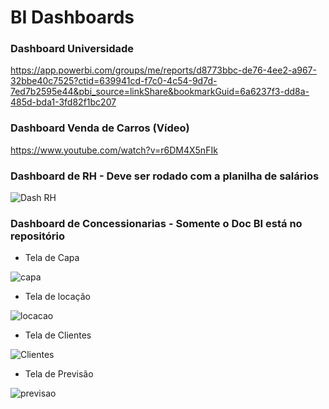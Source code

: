 # BI Dashboards

### Dashboard Universidade

https://app.powerbi.com/groups/me/reports/d8773bbc-de76-4ee2-a967-32bbe40c7525?ctid=639941cd-f7c0-4c54-9d7d-7ed7b2595e44&pbi_source=linkShare&bookmarkGuid=6a6237f3-dd8a-485d-bda1-3fd82f1bc207 

### Dashboard Venda de Carros (Vídeo)

https://www.youtube.com/watch?v=r6DM4X5nFIk

### Dashboard de RH - Deve ser rodado com a planilha de salários

![Dash RH](https://github.com/marreapato/BI_Dashboards/assets/50274278/10f63fb1-b2dd-4220-855e-c9be082bd7fc)

### Dashboard de Concessionarias - Somente o Doc BI está no repositório

 - Tela de Capa

![capa](https://github.com/marreapato/BI_Dashboards/assets/50274278/6997b216-f213-485b-b8cd-797ee4c4315a)

 - Tela de locação

![locacao](https://github.com/marreapato/BI_Dashboards/assets/50274278/08700738-0372-4488-9487-0368d0656168)

 - Tela de Clientes

![Clientes](https://github.com/marreapato/BI_Dashboards/assets/50274278/eece4f6d-b4a0-4423-906d-16e23b3d1155)

 - Tela de Previsão

![previsao](https://github.com/marreapato/BI_Dashboards/assets/50274278/200daace-dc57-4a46-8f5d-d69ffdbac345)

